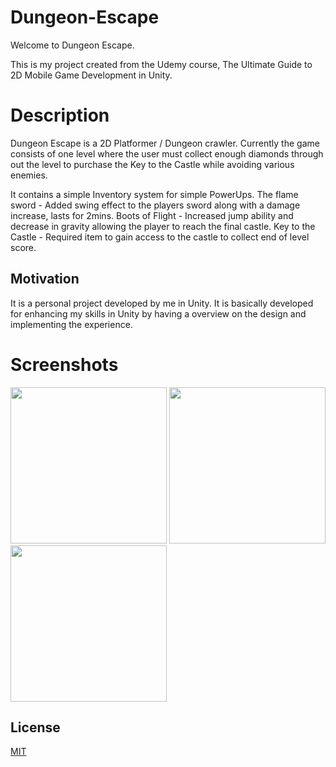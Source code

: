 # Dungeon-Escape
Welcome to Dungeon Escape.

This is my project created from the Udemy course,
The Ultimate Guide to 2D Mobile Game Development in Unity.

# Description

Dungeon Escape is a 2D Platformer / Dungeon crawler.
Currently the game consists of one level where the user must collect enough
diamonds through out the level to purchase the Key to the Castle while avoiding various enemies.

It contains a simple Inventory system for simple PowerUps.
The flame sword - Added swing effect to the players sword along with a damage increase, lasts for 2mins.
Boots of Flight - Increased jump ability and decrease in gravity allowing the player to reach the final castle.
Key to the Castle - Required item to gain access to the castle to collect end of level score.

## Motivation
It is a personal project developed by me in Unity. It is basically developed for enhancing my skills in Unity by having a overview on the design and implementing the experience.

# Screenshots
<img src="3.jpeg" width="250">
<img src="2.jpeg" width="250">
<img src="1.jpeg" width="250">

## License
[MIT](https://choosealicense.com/licenses/mit/)

